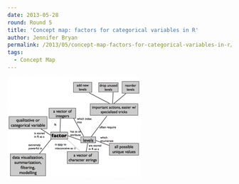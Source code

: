 ```yaml
---
date: 2013-05-28
round: Round 5
title: 'Concept map: factors for categorical variables in R'
author: Jennifer Bryan
permalink: /2013/05/concept-map-factors-for-categorical-variables-in-r/
tags:
  - Concept Map
---
```

[<img class="alignnone size-medium wp-image-2872" alt="conceptMap_factorsInR" src="/uploads/2013/05/conceptMap_factorsInR-300x225.png" width="300" height="225" />][1]

 [1]: /uploads/2013/05/conceptMap_factorsInR.png
